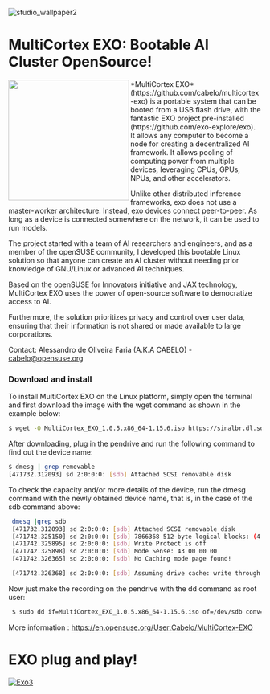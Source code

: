 
![studio_wallpaper2](https://github.com/user-attachments/assets/a30e4ded-1e52-42aa-9341-d9694f5e10f5)

# MultiCortex EXO: Bootable AI Cluster OpenSource!

<img align="left" width="240" height="240" src="https://github.com/user-attachments/assets/732a31fa-116a-4010-b848-d9c67c9c5877">
*MultiCortex EXO* (https://github.com/cabelo/multicortex-exo) is a portable system that can be booted from a USB flash drive, with the fantastic EXO project pre-installed (https://github.com/exo-explore/exo). It allows any computer to become a node for creating a decentralized AI framework. It allows pooling of computing power from multiple devices, leveraging CPUs, GPUs, NPUs, and other accelerators.

Unlike other distributed inference frameworks, exo does not use a master-worker architecture. Instead, exo devices connect peer-to-peer. As long as a device is connected somewhere on the network, it can be used to run models.

The project started with a team of AI researchers and engineers, and as a member of the openSUSE community, I developed this bootable Linux solution so that anyone can create an AI cluster without needing prior knowledge of GNU/Linux or advanced AI techniques.

Based on the openSUSE for Innovators initiative and JAX technology, MultiCortex EXO uses the power of open-source software to democratize access to AI.

Furthermore, the solution prioritizes privacy and control over user data, ensuring that their information is not shared or made available to large corporations.

Contact: Alessandro de Oliveira Faria (A.K.A CABELO) - cabelo@opensuse.org 

### Download and install 

To install MultiCortex EXO on the Linux platform, simply open the terminal and first download the image with the wget command as shown in the example below: 

``` bash
$ wget -O MultiCortex_EXO_1.0.5.x86_64-1.15.6.iso https://sinalbr.dl.sourceforge.net/project/jax-ai/iso/MultiCortex_EXO_1.0.5.x86_64-1.15.6.iso?viasf=1

```

After downloading, plug in the pendrive and run the following command to find out the device name:

 ``` bash
 $ dmesg | grep removable
 [471732.312093] sd 2:0:0:0: [sdb] Attached SCSI removable disk

``` 

To check the capacity and/or more details of the device, run the dmesg command with the newly obtained device name, that is, in the case of the sdb command above:

``` bash
 dmesg |grep sdb
 [471732.312093] sd 2:0:0:0: [sdb] Attached SCSI removable disk
 [471742.325150] sd 2:0:0:0: [sdb] 7866368 512-byte logical blocks: (4.03 GB/3.75 GiB)
 [471742.325895] sd 2:0:0:0: [sdb] Write Protect is off
 [471742.325898] sd 2:0:0:0: [sdb] Mode Sense: 43 00 00 00
 [471742.326365] sd 2:0:0:0: [sdb] No Caching mode page found!

 [471742.326368] sd 2:0:0:0: [sdb] Assuming drive cache: write through

 ```

Now just make the recording on the pendrive with the dd command as root user:

``` bash
 $ sudo dd if=MultiCortex_EXO_1.0.5.x86_64-1.15.6.iso of=/dev/sdb conv=notrunc bs=4M;sync

```
More information : https://en.opensuse.org/User:Cabelo/MultiCortex-EXO

# EXO plug and play!
[![Exo3](https://github.com/user-attachments/assets/98b47abc-1a18-4cef-af4a-eab1fb30bcec)](https://www.youtube.com/watch?v=p65bA9IKTYk)
